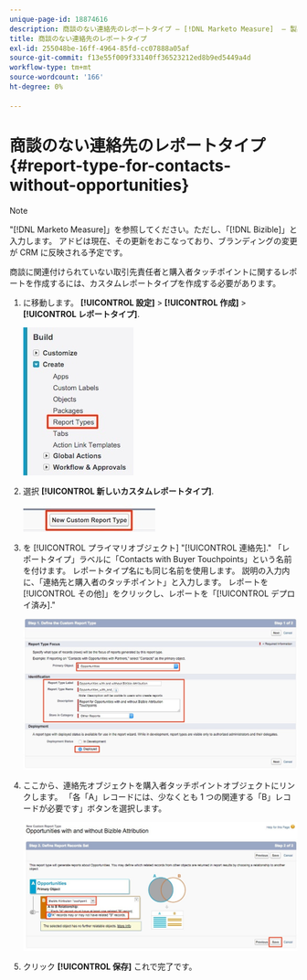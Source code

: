 ```yaml
---
unique-page-id: 18874616
description: 商談のない連絡先のレポートタイプ — [!DNL Marketo Measure]  — 製品ドキュメント
title: 商談のない連絡先のレポートタイプ
exl-id: 255048be-16ff-4964-85fd-cc07888a05af
source-git-commit: f13e55f009f33140ff36523212ed8b9ed5449a4d
workflow-type: tm+mt
source-wordcount: '166'
ht-degree: 0%

---
```


# 商談のない連絡先のレポートタイプ {#report-type-for-contacts-without-opportunities}

>[!NOTE]
>
>&quot;[!DNL Marketo Measure]」を参照してください。ただし、「[!DNL Bizible]」と入力します。 アドビは現在、その更新をおこなっており、ブランディングの変更が CRM に反映される予定です。

商談に関連付けられていない取引先責任者と購入者タッチポイントに関するレポートを作成するには、カスタムレポートタイプを作成する必要があります。

1. に移動します。 **[!UICONTROL 設定]** > **[!UICONTROL 作成]** > **[!UICONTROL レポートタイプ]**.

   ![](assets/1.jpg)

1. 選択 **[!UICONTROL 新しいカスタムレポートタイプ]**.

   ![](assets/2.jpg)

1. を [!UICONTROL プライマリオブジェクト] &quot;[!UICONTROL 連絡先].&quot; 「レポートタイプ」ラベルに「Contacts with Buyer Touchpoints」という名前を付けます。 レポートタイプ名にも同じ名前を使用します。 説明の入力内に、「連絡先と購入者のタッチポイント」と入力します。 レポートを[!UICONTROL その他]」をクリックし、レポートを「[!UICONTROL デプロイ済み].&quot;

   ![](assets/3.jpg)

1. ここから、連絡先オブジェクトを購入者タッチポイントオブジェクトにリンクします。 「各「A」レコードには、少なくとも 1 つの関連する「B」レコードが必要です」ボタンを選択します。

   ![](assets/4.jpg)

1. クリック **[!UICONTROL 保存]** これで完了です。
